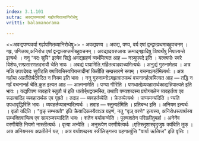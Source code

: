 ```yaml
---
index: 3.1.101
sutra: अवद्यपण्यवर्या गर्ह्यपणितव्यानिरोधेषु
vritti: balamanorama

---
```

<<अवद्यपण्यवर्या गर्ह्यपणितव्यानिरोधेषु>> - अवद्यपण्य । अवद्य, पण्य, वर्य एषां द्वन्द्वात्प्रथमाबहुवचनम् । गह्र्र, पणितव्य,अनिरोध एषां द्वन्द्वात्सप्तमीबहुवचनम् । अवद्यादयरुआयः क्रमाद्गह्र्रादिषु त्रिष्वर्थेषु निपात्यन्ते इत्यर्थः । ननु "वदः सुपि" इत्येव सिद्धे अवद्यग्रहणं व्यर्थमित्यत आह —  नञ्युपपदे इति । यत्क्यपोः स्वरे विशेषः,सम्प्रसारणतदभावौ चेति भावः । अवद्यं पापामिति.गर्हितत्वादवाच्यमित्यर्थः । अनुद्यं गुरुनामेतव । अत्र नञि उपपदेवदः सुपीटति क्यपिवचिस्वपियजादीनां किती॑ति सम्प्रसारणे रूपम् । वचनाऽनर्हमित्यर्थः । अत्र गर्हाया अप्रतीतेर्यदेवेदित न नियम इति भावः । ननु गुरुनाम्नोऽगह्र्रत्वातकथं वचनानर्हत्वमित्यत आह —  तद्धि न गर्ह्रं वचनानर्हं चेति.कुत इत्यत आह —  आत्मनामेति । पण्या गौरिति । पणधातोव्र्यवहारार्थकाद्यन्निपात्यते इति भावः । यद्यपिपण व्यवहारे स्तुतौ च॑ इति धातोर्र्थद्वयमस्ति, तथापि पण्यशब्दस्य प्रयोगबलेन व्यवहर्तव्य एव रूढत्वादिह व्यवहारार्थक एव गृह्रते । तदाह —  व्यवहर्तव्येति । क्रेतव्येत्यर्थः । पाण्यमन्यदिति । ण्यति उपधावृद्धिरिति भावः । व्यवहर्तव्यादन्यदित्यर्थः । तदाह —  स्तुत्यर्हमिति । प्रतिबन्ध इति । अनियम इत्यर्थः । वृङो यदिति । "वृङ् सम्भक्तौ" इति क्रैयादिकस्यैवाऽत्र ग्रहणं, नतु "वृञ् वरणे" इत्यस्य, अनिरोधरूपार्थस्य सम्भक्तिवाचित्व एव सामञ्जस्यादिति भावः । शतेन वर्याकन्येति । पुरुषशतेन परिग्रहीतुमर्हा । अनेनैव वरणीयेति नियमो नास्तीत्यर्थः । वृत्या अन्येति । अनुरूपेण वरणीयेत्यर्थः ।एतिस्तुशास्वृदृजुषः क्य॑बिति तुक् । अत्र अनियमस्य अप्रतीतेर्न यत् । अत्र वर्याशब्दस्य स्त्रीलिङ्गस्य ग्रहणात्पुंसि "वार्या ऋत्विज" इति वृत्तिः । 
